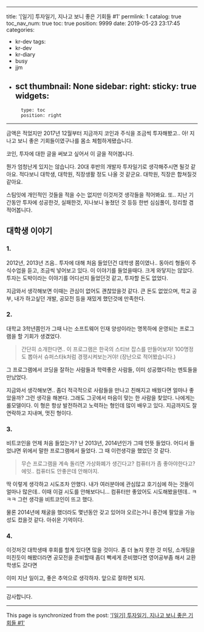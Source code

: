 
---
title: '[일기] 투자일기, 지나고 보니 좋은 기회들 #1'
permlink: 1
catalog: true
toc_nav_num: true
toc: true
position: 9999
date: 2019-05-23 23:17:45
categories:
- kr-dev
tags:
- kr-dev
- kr-diary
- busy
- jjm
- sct
thumbnail: None
sidebar:
    right:
        sticky: true
widgets:
    -
        type: toc
        position: right
---



금액은 적었지만 2017년 12월부터 지금까지 코인과 주식을 조금씩 투자해봤고.. 아! 지나고 보니 좋은 기회들이였구나를 몸소 체험하게됐습니다. 

코인, 투자에 대한 글을 써보고 싶어서 이 글을 적어봅니다.

뭔가 엄청난게 있지는 않습니다. 
20대 후반의 개발자 투자일기로 생각해주시면 될것 같아요.
적다보니 대학생, 대학원, 직장생활 정도 나올 것 같군요.
대학원, 직장은 합쳐질것 같아요.

스팀잇에 개인적인 것들을 적을 수는 없지만 이것저것 생각들을 적어봐요.
또.. 지난 기간동안 투자에 성공한것, 실패한것, 지나보니 놓쳤던 것 등등 한번 심심풀이, 정리할 겸 적어봅니다.

## 대학생 이야기

### 1.
2012년, 2013년 즈음.. 투자에 대해 처음 들었던건 대학생 쯤이였나.. 
동아리 형들이 주식수업을 듣고, 조금씩 넣어보고 있다. 이 이야기를 들었을때다. 크게 와닿지는 않았다.
투자는 도박이라는 이야기를 어디선지 들었던것 같고, 투자할 돈도 없었다. 

지금와서 생각해보면 이때는 관심이 없어도 괜찮았을것 같다. 큰 돈도 없었으며, 학교 공부, 내가 하고싶던 개발, 공모전 등을 재밌게 했던것에 만족한다.

### 2.
대학교 3학년쯤인가
그때 나는 소프트웨어 인재 양성이라는 명목하에 운영되는 프로그램을 할 기회가 생겼었다. 
> 간단히 소개한다면.. 이 프로그램은 한국의 스티브 잡스를 만들어보자! 100명정도 뽑아서 슈퍼스타k처럼 경쟁시켜보는거야! (장난으로 적어봤습니다.)
 
그 프로그램에서 코딩을 잘하는 사람들과 학력좋은 사람들, 이미 성공했다하는 멘토들을 만났었다. 

지금와서 생각해보면.. 좀더 적극적으로 사람들을 만나고 친해지고 배웠다면 얼마나 좋았을까? 그런 생각을 해본다.
그래도 그곳에서 마음이 맞는 한 사람을 찾았다. 나에게는 롤모델이다. 이 형은 항상 발전하려고 노력하는 형인데 많이 배우고 있다. 지금까지도 잘 연락하고 지내며, 멋진 형이다.

### 3.
비트코인을 언제 처음 들었는가? 
난 2013년, 2014년인가 그때 언뜻 들었다. 어디서 들었냐면 위에서 말한 프로그램에서 들었다.
그 때 이런생각을 했었던 것 같다.
> 무슨 프로그램을 계속 돌리면 가상화폐가 생긴다고? 컴퓨터가 좀 좋아야한다고? 에잇.. 컴퓨터도 안좋은데 안해야지.

딱 이렇게 생각하고 시도조차 안했다. 
내가 여러분야에 관심많고 호기심에 하는 것들이 얼마나 많은데..
이때 이걸 시도를 안해보다니... 컴퓨터만 좋았어도 시도해봤을텐데.. ㅋㅋㅋ 그런 생각을 비트코인이 뜨고 했다.

물론 2014년에 채굴을 했더라도 몇년동안 갖고 있어야 오르는거니 중간에 팔았을 가능성도 컸을것 같다. 아쉬운 기억이다.

### 4.
이것저것 대학생때 후회를 할게 있다면 많을 것이다. 
좀 더 놀지 못한 것
미팅, 소개팅을 미친듯이 해봤더라면
공모전을 준비할때 좀더 빡세게 준비했다면
영어공부좀 해서 교환학생도 갔다면

이미 지난 일이고, 
좋은 추억으로 생각하자.
앞으로 잘하면 되지.

---

감사합니다.


- - -

This page is synchronized from the post: ['[일기] 투자일기, 지나고 보니 좋은 기회들 #1'](https://steemit.com/@jacobyu/1)
